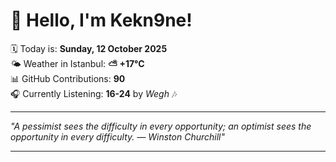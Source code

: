 # 👋 Hello, I'm Kekn9ne!

🗓️ Today is: **Sunday, 12 October 2025**  
🌤️ Weather in Istanbul: **⛅️  +17°C**  
📊 GitHub Contributions: **90**  
🎧 Currently Listening: **16-24** by *Wegh* 🎶

---

_"A pessimist sees the difficulty in every opportunity; an optimist sees the opportunity in every difficulty. — *Winston Churchill*"_

---
